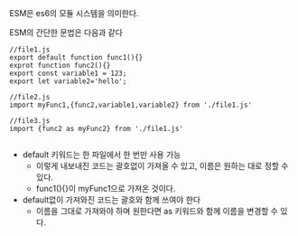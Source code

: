 ESM은 es6의 모듈 시스템을 의미한다.

ESM의 간단한 문법은 다음과 같다

```
//file1.js
export default function func1(){}
exprot function func2(){}
export const variable1 = 123;
export let variable2='hello';

//file2.js
import myFunc1,{func2,variable1,variable2} from './file1.js'

//file3.js
import {func2 as myFunc2} from './file1.js'


```
* default 키워드는 한 파일에서 한 번만 사용 가능
    * 이렇게 내보내진 코드는 괄호없이 가져올 수 있고, 이름은 원하는 대로 정할 수 있다.
    * func1(){}이 myFunc1으로 가져온 것이다.
* default없이 가져와진 코드는 괄호와 함께 쓰여야 한다
    * 이름을 그대로 가져와야 하며 원한다면 as 키워드와 함께 이름을 변경할 수 있다.